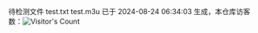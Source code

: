 待检测文件 test.txt test.m3u 已于 2024-08-24 06:34:03 生成，本仓库访客数：![Visitor's Count](https://profile-counter.glitch.me/pxiptv_TV/count.svg)
